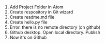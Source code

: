 1. Add Project Folder in Atom
2. Create respository in Git wizard
3. Create readme.md file
4. Create hello.py file
5. Error. there is no remote directory (on github)
6. Github desktop. Open local directory. Publish
7. Now it's on Github
